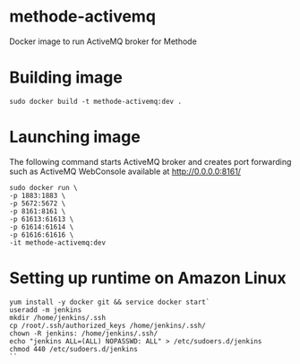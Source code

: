 # methode-activemq
Docker image to run ActiveMQ broker for Methode

# Building image

`sudo docker build -t methode-activemq:dev .`

# Launching image

The following command starts ActiveMQ broker and creates port forwarding
such as ActiveMQ WebConsole available at http://0.0.0.0:8161/

```
sudo docker run \
-p 1883:1883 \
-p 5672:5672 \
-p 8161:8161 \
-p 61613:61613 \
-p 61614:61614 \
-p 61616:61616 \
-it methode-activemq:dev
```

# Setting up runtime on Amazon Linux

```
yum install -y docker git && service docker start`
useradd -m jenkins
mkdir /home/jenkins/.ssh
cp /root/.ssh/authorized_keys /home/jenkins/.ssh/
chown -R jenkins: /home/jenkins/.ssh/
echo "jenkins ALL=(ALL) NOPASSWD: ALL" > /etc/sudoers.d/jenkins
chmod 440 /etc/sudoers.d/jenkins
``
